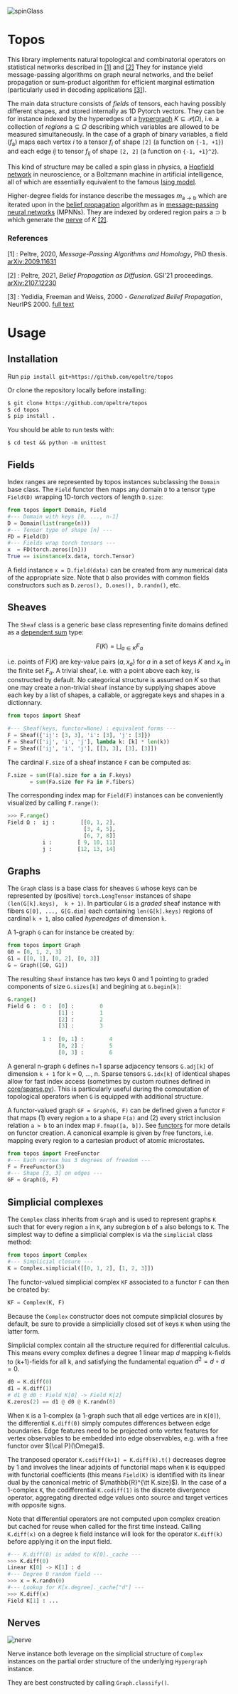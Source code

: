 ![spinGlass](assets/img/spinGlass.svg)

[hypergraph]:  https://en.wikipedia.org/wiki/Hypergraph
[nerve]:       https://en.wikipedia.org/wiki/Nerve_(category_theory)
[divergence]:  https://en.wikipedia.org/wiki/Divergence
[sheaf]:       https://en.wikipedia.org/wiki/Sheaf_(mathematics)
[dependent product]:https://en.wikipedia.org/wiki/Dependent_type#Pi_type
[dependent sum]:https://en.wikipedia.org/wiki/Dependent_type#Sigma_type
[hopfield]:https://en.wikipedia.org/wiki/Hopfield_network
[ising]: https://en.wikipedia.org/wiki/Ising_model 


# Topos

This library implements natural topological and combinatorial operators on statistical networks described in [[1]](#ref1) and [[2]](#ref2) 
They for instance yield message-passing algorithms on graph neural networks, and the belief propagation or sum-product algorithm for efficient marginal estimation (particularly used in decoding applications [[3]](#ref3)). 

The main data structure consists of _fields_ of tensors, each having possibly different shapes, and stored internally as 1D Pytorch vectors. 
They can be for instance indexed by the hyperedges of a [hypergraph] $K \subseteq \mathcal{P}(\Omega)$, i.e. a collection of _regions_ $\mathrm{a} \subseteq \Omega$ describing which variables are allowed to be measured simultaneously. In the case of a graph of  binary variables, a
field $(f_{\mathrm{a}})$ maps 
each vertex $i$ to a tensor $f_i$ of shape `[2]` (a function on `{-1, +1}`) and each edge $ij$ to tensor $f_{ij}$ of shape `[2, 2]` (a function on `{-1, +1}^2`). 

This kind of structure may be called a spin glass in physics, 
a [Hopfield network][hopfield] in neuroscience, or a Boltzmann machine in artificial intelligence, all of which are essentially equivalent to the famous [Ising model][ising].

Higher-degree fields for instance describe the messages $m_{\mathrm{a \to b}}$ 
which are iterated upon in the 
[belief propagation](https://en.wikipedia.org/wiki/belief_propagation) algorithm as in [message-passing neural networks](https://en.wikipedia.org/wiki/graph_neural_network) (MPNNs). 
They are indexed by ordered region pairs $\mathrm{a \supset b}$ which generate the [nerve] of $K$ [[2]](#ref2).

### References 

<span id="ref1"></span>
[1] : Peltre, 2020, _Message-Passing Algorithms and Homology_, 
PhD thesis. [arXiv:2009.11631][phd]

<span id="ref2"></span>
[2] : Peltre, 2021, _Belief Propagation as Diffusion_.
GSI'21 proceedings. [arXiv:2107.12230][gsi21]


[gsi21]: https://arxiv.org/abs/2107.12230
[phd]:   https://arxiv.org/abs/2009.11631
[YFW00]: https://https://proceedings.neurips.cc/paper/1832-generalized-belief-propagation.pdf
[not_table]: https://arxiv.org/pdf/2009.11631#page=4
[alg_table]: https://arxiv.org/pdf/2107.12230#page=7

<span id="ref3"></span>
[3] : Yedidia, Freeman and Weiss, 2000 - _Generalized Belief Propagation_,
NeurIPS 2000. [full text][YFW00]


# Usage 


## Installation 

Run `pip install git+https://github.com/opeltre/topos`

Or clone the repository locally before installing: 
```sh
$ git clone https://github.com/opeltre/topos
$ cd topos
$ pip install .
```

You should be able to run tests with: 
```
$ cd test && python -m unittest
```

## Fields 

Index ranges are represented by topos instances subclassing the `Domain` base class. The `Field` functor then maps any domain `D` to a tensor type 
`Field(D)` wrapping 1D-torch vectors of length `D.size`:
```py
from topos import Domain, Field
#--- Domain with keys [0, ..., n-1]
D = Domain(list(range(n)))
#--- Tensor type of shape [n] ---
FD = Field(D)  
#--- Fields wrap torch tensors ---
x  = FD(torch.zeros([n]))
True == isinstance(x.data, torch.Tensor)
```
A field instance `x = D.field(data)` can be created from any numerical data of the appropriate size. Note that `D` also provides with common fields constructors such as `D.zeros(), D.ones(), D.randn()`, etc.

## Sheaves

The `Sheaf` class is a generic base class representing finite 
domains defined as a [dependent sum] type:

$$ F(K) = \bigsqcup_{a \in K} F_a $$

i.e. points of $F(K)$ are key-value pairs
$(a, x_a)$ for $a$ in a set of keys $K$ and $x_a$ in the finite set $F_a$.
A trivial sheaf, i.e. with a point above each key, is constructed by default. No categorical structure is assumed on $K$ so that one may create a non-trivial `Sheaf` instance by supplying shapes above each key by a list of shapes, a callable, or aggregate keys and shapes in a dictionnary. 
```py
from topos import Sheaf

#--- Sheaf(keys, functor=None) : equivalent forms ---
F = Sheaf({'ij': [3, 3], 'i': [3], 'j': [3]})
F = Sheaf(['ij', 'i', 'j'], lambda k: [k] * len(k))
F = Sheaf(['ij', 'i', 'j'], [[3, 3], [3], [3]])
```

The cardinal `F.size` of a sheaf instance `F` can be computed as:
```py
F.size = sum(F(a).size for a in F.keys)
       = sum(Fa.size for Fa in F.fibers)
```
The corresponding index map for `Field(F)` instances 
can be conveniently visualized by calling `F.range()`:

```py
>>> F.range()
Field Ω :  ij :        [[0, 1, 2],
                        [3, 4, 5],
                        [6, 7, 8]]
           i :        [ 9, 10, 11]
           j :        [12, 13, 14]
```
## Graphs

The `Graph` class is a base class for sheaves `G` whose keys can be represented by (positive) `torch.LongTensor` 
instances of shape `(len(G[k].keys),  k + 1)`. In particular
`G` is a _graded_ sheaf instance with fibers `G[0], ..., G[G.dim]` each containing `len(G[k].keys)` regions of cardinal `k + 1`, also called _hyperedges_ of dimension `k`. 

A 1-graph `G` can for instance be created by:
```py
from topos import Graph
G0 = [0, 1, 2, 3]
G1 = [[0, 1], [0, 2], [0, 3]]
G = Graph([G0, G1])
```
The resulting `Sheaf` instance has two keys 0 and 1 pointing to graded components of size `G.sizes[k]` and begining at `G.begin[k]`:
```py
G.range()
Field G :  0 :  [0] :        0
                [1] :        1
                [2] :        2
                [3] :        3
               
           1 :  [0, 1] :        4
                [0, 2] :        5
                [0, 3] :        6
```
A general n-graph `G` defines n+1 sparse adjacency tensors `G.adj[k]` of 
dimension `k + 1` for k = 0, ..., n. Sparse tensors `G.idx[k]` of identical shapes allow for fast index access (sometimes by custom routines defined in [core/sparse.py](topos/core/sparse.py)). This is particularly useful during the computation of topological 
operators when `G` is equipped with additional structure. 

A functor-valued graph `GF = Graph(G, F)` 
can be defined given a functor `F` that maps (1) every region `a` 
to a shape `F(a)` and (2) every strict inclusion relation `a > b` to an index map `F.fmap([a, b])`. See [functors](#functors) for more details on functor creation. A canonical example is given by free functors, i.e. 
mapping every region to a cartesian product of atomic microstates. 
```py
from topos import FreeFunctor
#--- Each vertex has 3 degrees of freedom ---
F = FreeFunctor(3)
#--- Shape [3, 3] on edges ---
GF = Graph(G, F)
```

## Simplicial complexes

The `Complex` class inherits from `Graph` and is used to represent graphs `K` such that for every region `a` in `K`, any subregion `b` of `a` also belongs to `K`. The simplest way to define a simplicial complex is via the `simplicial` class method:
```py
from topos import Complex
#--- Simplicial closure ---
K = Complex.simplicial([[0, 1, 2], [1, 2, 3]])
```
The functor-valued simplicial complex `KF` associated to a functor `F` can then be created by:
```py
KF = Complex(K, F)
```
Because the `Complex` constructor does not compute simplicial closures by default, be sure to provide a simplicially closed set of keys `K` when using the latter form. 

Simplicial complex contain all the structure required for differential calculus. This means every complex defines a degree 1 linear map $d$ mapping k-fields to (k+1)-fields for all k, and satisfying
the fundamental equation $d^2 = d \circ d = 0$. 

```py
d0 = K.diff(0)
d1 = K.diff(1)
# d1 @ d0 : Field K[0] -> Field K[2]
K.zeros(2) == d1 @ d0 @ K.randn(0) 
```

When `K` is a 1-complex (a 1-graph such that all edge vertices are in `K[0]`), the differential `K.diff(0)` simply computes differences between edge boundaries. Edge features need to be projected onto vertex features for vertex observables to be embedded into edge observables, e.g. with a free functor over ${\cal P}(\Omega)$. 

The tranposed operator `K.codiff(k+1) = K.diff(k).t()` decreases degree by 1 and involves the linear adjoints of functorial maps when `K` is equipped with functorial coefficients (this means `Field(K)` is identified with its linear dual by the canonical metric of $\mathbb{R}^{\tt K.size}$). In the case of a 1-complex `K`, the codifferential `K.codiff(1)` 
is the discrete divergence operator, aggregating directed edge values onto source and target vertices with opposite signs.

Note that differential operators are not computed upon complex creation but cached for reuse when called for the first time instead. Calling `K.diff(x)` on a degree k field instance will look for the operator `K.diff(k)` before 
applying it on the input field. 

```py
#--- K.diff(0) is added to K[0]._cache ---
>>> K.diff(0)
Linear K[0] -> K[1] : d
#--- Degree 0 random field ---
>>> x = K.randn(0)
#--- Lookup for K[x.degree]._cache["d"] ---
>>> K.diff(x)
Field K[1] : ...
```


## Nerves 

![nerve](assets/img/nerve.png)

Nerve instance both leverage on the simplicial structure of `Complex` instances on the partial order structure of the underlying `Hypergraph` instance. 

They are best constructed by calling `Graph.classify()`.